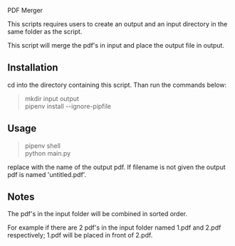 PDF Merger

This scripts requires users to create an output and an input directory in the same folder as the script.

This script will merge the pdf's in input and place the output file in output.

## Installation

cd into the directory containing this script. Than run the commands below:

> mkdir input output  
> pipenv install --ignore-pipfile

## Usage

> pipenv shell  
> python main.py <filename>

replace <filename> with the name of the output pdf. If filename is not given
the output pdf is named 'untitled.pdf'.

## Notes

The pdf's in the input folder will be combined in sorted order.

For example if there are 2 pdf's in the input folder named 1.pdf and 2.pdf respectively;
1.pdf will be placed in front of 2.pdf.
